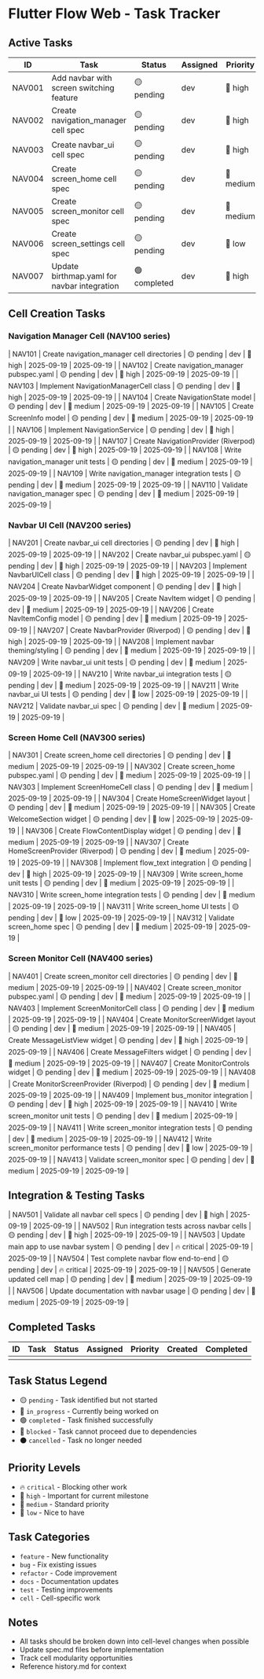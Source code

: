 # Flutter Flow Web - Task Tracker

## Active Tasks

| ID | Task | Status | Assigned | Priority | Created | Updated |
|----|------|--------|----------|----------|---------|---------|
| NAV001 | Add navbar with screen switching feature | 🟡 pending | dev | 🔸 high | 2025-09-19 | 2025-09-19 |
| NAV002 | Create navigation_manager cell spec | 🟡 pending | dev | 🔸 high | 2025-09-19 | 2025-09-19 |
| NAV003 | Create navbar_ui cell spec | 🟡 pending | dev | 🔸 high | 2025-09-19 | 2025-09-19 |
| NAV004 | Create screen_home cell spec | 🟡 pending | dev | 🔹 medium | 2025-09-19 | 2025-09-19 |
| NAV005 | Create screen_monitor cell spec | 🟡 pending | dev | 🔹 medium | 2025-09-19 | 2025-09-19 |
| NAV006 | Create screen_settings cell spec | 🟡 pending | dev | 🔽 low | 2025-09-19 | 2025-09-19 |
| NAV007 | Update birthmap.yaml for navbar integration | 🟢 completed | dev | 🔸 high | 2025-09-19 | 2025-09-19 |

## Cell Creation Tasks

### Navigation Manager Cell (NAV100 series)
| NAV101 | Create navigation_manager cell directories | 🟡 pending | dev | 🔸 high | 2025-09-19 | 2025-09-19 |
| NAV102 | Create navigation_manager pubspec.yaml | 🟡 pending | dev | 🔸 high | 2025-09-19 | 2025-09-19 |
| NAV103 | Implement NavigationManagerCell class | 🟡 pending | dev | 🔸 high | 2025-09-19 | 2025-09-19 |
| NAV104 | Create NavigationState model | 🟡 pending | dev | 🔹 medium | 2025-09-19 | 2025-09-19 |
| NAV105 | Create ScreenInfo model | 🟡 pending | dev | 🔹 medium | 2025-09-19 | 2025-09-19 |
| NAV106 | Implement NavigationService | 🟡 pending | dev | 🔸 high | 2025-09-19 | 2025-09-19 |
| NAV107 | Create NavigationProvider (Riverpod) | 🟡 pending | dev | 🔸 high | 2025-09-19 | 2025-09-19 |
| NAV108 | Write navigation_manager unit tests | 🟡 pending | dev | 🔹 medium | 2025-09-19 | 2025-09-19 |
| NAV109 | Write navigation_manager integration tests | 🟡 pending | dev | 🔹 medium | 2025-09-19 | 2025-09-19 |
| NAV110 | Validate navigation_manager spec | 🟡 pending | dev | 🔹 medium | 2025-09-19 | 2025-09-19 |

### Navbar UI Cell (NAV200 series)
| NAV201 | Create navbar_ui cell directories | 🟡 pending | dev | 🔸 high | 2025-09-19 | 2025-09-19 |
| NAV202 | Create navbar_ui pubspec.yaml | 🟡 pending | dev | 🔸 high | 2025-09-19 | 2025-09-19 |
| NAV203 | Implement NavbarUICell class | 🟡 pending | dev | 🔸 high | 2025-09-19 | 2025-09-19 |
| NAV204 | Create NavbarWidget component | 🟡 pending | dev | 🔸 high | 2025-09-19 | 2025-09-19 |
| NAV205 | Create NavItem widget | 🟡 pending | dev | 🔹 medium | 2025-09-19 | 2025-09-19 |
| NAV206 | Create NavItemConfig model | 🟡 pending | dev | 🔹 medium | 2025-09-19 | 2025-09-19 |
| NAV207 | Create NavbarProvider (Riverpod) | 🟡 pending | dev | 🔸 high | 2025-09-19 | 2025-09-19 |
| NAV208 | Implement navbar theming/styling | 🟡 pending | dev | 🔹 medium | 2025-09-19 | 2025-09-19 |
| NAV209 | Write navbar_ui unit tests | 🟡 pending | dev | 🔹 medium | 2025-09-19 | 2025-09-19 |
| NAV210 | Write navbar_ui integration tests | 🟡 pending | dev | 🔹 medium | 2025-09-19 | 2025-09-19 |
| NAV211 | Write navbar_ui UI tests | 🟡 pending | dev | 🔽 low | 2025-09-19 | 2025-09-19 |
| NAV212 | Validate navbar_ui spec | 🟡 pending | dev | 🔹 medium | 2025-09-19 | 2025-09-19 |

### Screen Home Cell (NAV300 series)
| NAV301 | Create screen_home cell directories | 🟡 pending | dev | 🔹 medium | 2025-09-19 | 2025-09-19 |
| NAV302 | Create screen_home pubspec.yaml | 🟡 pending | dev | 🔹 medium | 2025-09-19 | 2025-09-19 |
| NAV303 | Implement ScreenHomeCell class | 🟡 pending | dev | 🔹 medium | 2025-09-19 | 2025-09-19 |
| NAV304 | Create HomeScreenWidget layout | 🟡 pending | dev | 🔹 medium | 2025-09-19 | 2025-09-19 |
| NAV305 | Create WelcomeSection widget | 🟡 pending | dev | 🔽 low | 2025-09-19 | 2025-09-19 |
| NAV306 | Create FlowContentDisplay widget | 🟡 pending | dev | 🔹 medium | 2025-09-19 | 2025-09-19 |
| NAV307 | Create HomeScreenProvider (Riverpod) | 🟡 pending | dev | 🔹 medium | 2025-09-19 | 2025-09-19 |
| NAV308 | Implement flow_text integration | 🟡 pending | dev | 🔸 high | 2025-09-19 | 2025-09-19 |
| NAV309 | Write screen_home unit tests | 🟡 pending | dev | 🔹 medium | 2025-09-19 | 2025-09-19 |
| NAV310 | Write screen_home integration tests | 🟡 pending | dev | 🔹 medium | 2025-09-19 | 2025-09-19 |
| NAV311 | Write screen_home UI tests | 🟡 pending | dev | 🔽 low | 2025-09-19 | 2025-09-19 |
| NAV312 | Validate screen_home spec | 🟡 pending | dev | 🔹 medium | 2025-09-19 | 2025-09-19 |

### Screen Monitor Cell (NAV400 series)
| NAV401 | Create screen_monitor cell directories | 🟡 pending | dev | 🔹 medium | 2025-09-19 | 2025-09-19 |
| NAV402 | Create screen_monitor pubspec.yaml | 🟡 pending | dev | 🔹 medium | 2025-09-19 | 2025-09-19 |
| NAV403 | Implement ScreenMonitorCell class | 🟡 pending | dev | 🔹 medium | 2025-09-19 | 2025-09-19 |
| NAV404 | Create MonitorScreenWidget layout | 🟡 pending | dev | 🔹 medium | 2025-09-19 | 2025-09-19 |
| NAV405 | Create MessageListView widget | 🟡 pending | dev | 🔸 high | 2025-09-19 | 2025-09-19 |
| NAV406 | Create MessageFilters widget | 🟡 pending | dev | 🔹 medium | 2025-09-19 | 2025-09-19 |
| NAV407 | Create MonitorControls widget | 🟡 pending | dev | 🔹 medium | 2025-09-19 | 2025-09-19 |
| NAV408 | Create MonitorScreenProvider (Riverpod) | 🟡 pending | dev | 🔹 medium | 2025-09-19 | 2025-09-19 |
| NAV409 | Implement bus_monitor integration | 🟡 pending | dev | 🔸 high | 2025-09-19 | 2025-09-19 |
| NAV410 | Write screen_monitor unit tests | 🟡 pending | dev | 🔹 medium | 2025-09-19 | 2025-09-19 |
| NAV411 | Write screen_monitor integration tests | 🟡 pending | dev | 🔹 medium | 2025-09-19 | 2025-09-19 |
| NAV412 | Write screen_monitor performance tests | 🟡 pending | dev | 🔽 low | 2025-09-19 | 2025-09-19 |
| NAV413 | Validate screen_monitor spec | 🟡 pending | dev | 🔹 medium | 2025-09-19 | 2025-09-19 |

## Integration & Testing Tasks

| NAV501 | Validate all navbar cell specs | 🟡 pending | dev | 🔸 high | 2025-09-19 | 2025-09-19 |
| NAV502 | Run integration tests across navbar cells | 🟡 pending | dev | 🔸 high | 2025-09-19 | 2025-09-19 |
| NAV503 | Update main app to use navbar system | 🟡 pending | dev | 🔥 critical | 2025-09-19 | 2025-09-19 |
| NAV504 | Test complete navbar flow end-to-end | 🟡 pending | dev | 🔥 critical | 2025-09-19 | 2025-09-19 |
| NAV505 | Generate updated cell map | 🟡 pending | dev | 🔹 medium | 2025-09-19 | 2025-09-19 |
| NAV506 | Update documentation with navbar usage | 🟡 pending | dev | 🔹 medium | 2025-09-19 | 2025-09-19 |

## Completed Tasks

| ID | Task | Status | Assigned | Priority | Created | Completed |
|----|------|--------|----------|----------|---------|-----------|
| | | | | | | |

## Task Status Legend
- 🟡 `pending` - Task identified but not started
- 🔵 `in_progress` - Currently being worked on
- 🟢 `completed` - Task finished successfully
- 🔴 `blocked` - Task cannot proceed due to dependencies
- ⚫ `cancelled` - Task no longer needed

## Priority Levels
- 🔥 `critical` - Blocking other work
- 🔸 `high` - Important for current milestone
- 🔹 `medium` - Standard priority
- 🔽 `low` - Nice to have

## Task Categories
- `feature` - New functionality
- `bug` - Fix existing issues
- `refactor` - Code improvement
- `docs` - Documentation updates
- `test` - Testing improvements
- `cell` - Cell-specific work

## Notes
- All tasks should be broken down into cell-level changes when possible
- Update spec.md files before implementation
- Track cell modularity opportunities
- Reference history.md for context
